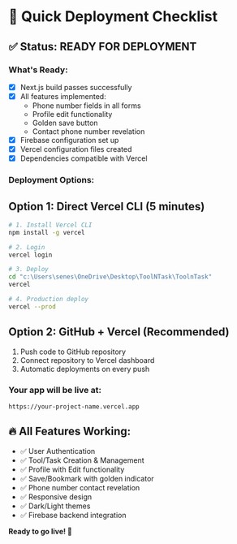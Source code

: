 # 🚀 Quick Deployment Checklist

## ✅ Status: READY FOR DEPLOYMENT

### What's Ready:
- [x] Next.js build passes successfully
- [x] All features implemented:
  - Phone number fields in all forms
  - Profile edit functionality
  - Golden save button
  - Contact phone number revelation
- [x] Firebase configuration set up
- [x] Vercel configuration files created
- [x] Dependencies compatible with Vercel

### Deployment Options:

## Option 1: Direct Vercel CLI (5 minutes)
```bash
# 1. Install Vercel CLI
npm install -g vercel

# 2. Login
vercel login

# 3. Deploy
cd "c:\Users\senes\OneDrive\Desktop\ToolNTask\ToolnTask"
vercel

# 4. Production deploy
vercel --prod
```

## Option 2: GitHub + Vercel (Recommended)
1. Push code to GitHub repository
2. Connect repository to Vercel dashboard
3. Automatic deployments on every push

### Your app will be live at:
`https://your-project-name.vercel.app`

## 🔥 All Features Working:
- ✅ User Authentication
- ✅ Tool/Task Creation & Management
- ✅ Profile with Edit functionality  
- ✅ Save/Bookmark with golden indicator
- ✅ Phone number contact revelation
- ✅ Responsive design
- ✅ Dark/Light themes
- ✅ Firebase backend integration

**Ready to go live! 🚀**
